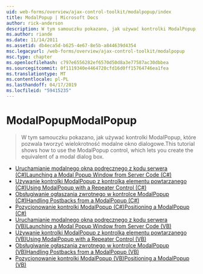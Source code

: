 ```yaml
---
uid: web-forms/overview/ajax-control-toolkit/modalpopup/index
title: ModalPopup | Microsoft Docs
author: rick-anderson
description: W tym samouczku pokazano, jak używać kontrolki ModalPopup, które pozwala tworzyć wielokrotność modalne okno dialogowe.
ms.author: riande
ms.date: 11/14/2011
ms.assetid: db4eca5d-b625-4e67-8e5b-a844639d4354
msc.legacyurl: /web-forms/overview/ajax-control-toolkit/modalpopup
msc.type: chapter
ms.openlocfilehash: c797e6556282ef6570d50d8a3e77587ac30dbbea
ms.sourcegitcommit: 0f1119340e4464720cfd16d0ff15764746ea1fea
ms.translationtype: MT
ms.contentlocale: pl-PL
ms.lasthandoff: 04/17/2019
ms.locfileid: "59415235"
---
```

# <a name="modalpopup"></a><span data-ttu-id="61560-103">ModalPopup</span><span class="sxs-lookup"><span data-stu-id="61560-103">ModalPopup</span></span>

> <span data-ttu-id="61560-104">W tym samouczku pokazano, jak używać kontrolki ModalPopup, które pozwala tworzyć wielokrotność modalne okno dialogowe.</span><span class="sxs-lookup"><span data-stu-id="61560-104">This tutorial shows how to use the ModalPopup control, which lets you create the equivalent of a modal dialog box.</span></span>


- [<span data-ttu-id="61560-105">Uruchamianie modalnego okna podręcznego z kodu serwera (C#)</span><span class="sxs-lookup"><span data-stu-id="61560-105">Launching a Modal Popup Window from Server Code (C#)</span></span>](launching-a-modal-popup-window-from-server-code-cs.md)
- [<span data-ttu-id="61560-106">Używanie kontrolki ModalPopup z kontrolką elementu powtarzanego (C#)</span><span class="sxs-lookup"><span data-stu-id="61560-106">Using ModalPopup with a Repeater Control (C#)</span></span>](using-modalpopup-with-a-repeater-control-cs.md)
- [<span data-ttu-id="61560-107">Obsługiwanie ogłaszania zwrotnego w kontrolce ModalPopup (C#)</span><span class="sxs-lookup"><span data-stu-id="61560-107">Handling Postbacks from a ModalPopup (C#)</span></span>](handling-postbacks-from-a-modalpopup-cs.md)
- [<span data-ttu-id="61560-108">Pozycjonowanie kontrolki ModalPopup (C#)</span><span class="sxs-lookup"><span data-stu-id="61560-108">Positioning a ModalPopup (C#)</span></span>](positioning-a-modalpopup-cs.md)
- [<span data-ttu-id="61560-109">Uruchamianie modalnego okna podręcznego z kodu serwera (VB)</span><span class="sxs-lookup"><span data-stu-id="61560-109">Launching a Modal Popup Window from Server Code (VB)</span></span>](launching-a-modal-popup-window-from-server-code-vb.md)
- [<span data-ttu-id="61560-110">Używanie kontrolki ModalPopup z kontrolką elementu powtarzanego (VB)</span><span class="sxs-lookup"><span data-stu-id="61560-110">Using ModalPopup with a Repeater Control (VB)</span></span>](using-modalpopup-with-a-repeater-control-vb.md)
- [<span data-ttu-id="61560-111">Obsługiwanie ogłaszania zwrotnego w kontrolce ModalPopup (VB)</span><span class="sxs-lookup"><span data-stu-id="61560-111">Handling Postbacks from a ModalPopup (VB)</span></span>](handling-postbacks-from-a-modalpopup-vb.md)
- [<span data-ttu-id="61560-112">Pozycjonowanie kontrolki ModalPopup (VB)</span><span class="sxs-lookup"><span data-stu-id="61560-112">Positioning a ModalPopup (VB)</span></span>](positioning-a-modalpopup-vb.md)
